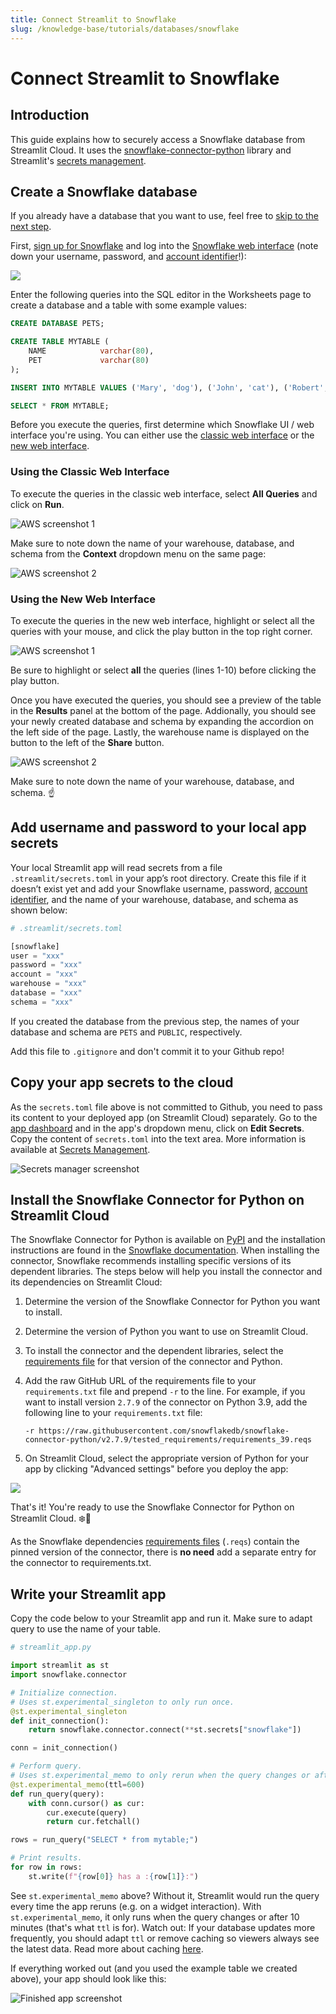 ```yaml
---
title: Connect Streamlit to Snowflake
slug: /knowledge-base/tutorials/databases/snowflake
---
```


# Connect Streamlit to Snowflake

## Introduction

This guide explains how to securely access a Snowflake database from Streamlit Cloud. It uses the [snowflake-connector-python](https://docs.snowflake.com/en/user-guide/python-connector.html) library and Streamlit's [secrets management](/streamlit-cloud/get-started/deploy-an-app/connect-to-data-sources/secrets-management).

## Create a Snowflake database

<Note>

If you already have a database that you want to use, feel free to [skip to the next step](#add-username-and-password-to-your-local-app-secrets).

</Note>

First, [sign up for Snowflake](https://signup.snowflake.com/) and log into the [Snowflake web interface](https://docs.snowflake.com/en/user-guide/connecting.html#logging-in-using-the-web-interface) (note down your username, password, and [account identifier](https://docs.snowflake.com/en/user-guide/admin-account-identifier.html)!):

![](/images/databases/snowflake-1.png)

Enter the following queries into the SQL editor in the Worksheets page to create a database and a table with some example values:

```sql
CREATE DATABASE PETS;

CREATE TABLE MYTABLE (
    NAME            varchar(80),
    PET             varchar(80)
);

INSERT INTO MYTABLE VALUES ('Mary', 'dog'), ('John', 'cat'), ('Robert', 'bird');

SELECT * FROM MYTABLE;
```

Before you execute the queries, first determine which Snowflake UI / web interface you're using. You can either use the [classic web interface](https://docs.snowflake.com/en/user-guide/ui-using.html) or the [new web interface](https://docs.snowflake.com/en/user-guide/ui-gs.html).

### Using the Classic Web Interface

To execute the queries in the classic web interface, select **All Queries** and click on **Run**.

<Image alt="AWS screenshot 1" src="/images/databases/snowflake-2.png" />

Make sure to note down the name of your warehouse, database, and schema from the **Context** dropdown menu on the same page:

<Image alt="AWS screenshot 2" src="/images/databases/snowflake-3.png" />

### Using the New Web Interface

To execute the queries in the new web interface, highlight or select all the queries with your mouse, and click the play button in the top right corner.

<Image alt="AWS screenshot 1" src="/images/databases/snowflake-4.png" />

<Important>

Be sure to highlight or select **all** the queries (lines 1-10) before clicking the play button.

</Important>

Once you have executed the queries, you should see a preview of the table in the **Results** panel at the bottom of the page. Addionally, you should see your newly created database and schema by expanding the accordion on the left side of the page. Lastly, the warehouse name is displayed on the button to the left of the **Share** button.

<Image alt="AWS screenshot 2" src="/images/databases/snowflake-5.png" />

Make sure to note down the name of your warehouse, database, and schema. ☝️

## Add username and password to your local app secrets

Your local Streamlit app will read secrets from a file `.streamlit/secrets.toml` in your app’s root directory. Create this file if it doesn’t exist yet and add your Snowflake username, password, [account identifier](https://docs.snowflake.com/en/user-guide/admin-account-identifier.html), and the name of your warehouse, database, and schema as shown below:

```python
# .streamlit/secrets.toml

[snowflake]
user = "xxx"
password = "xxx"
account = "xxx"
warehouse = "xxx"
database = "xxx"
schema = "xxx"
```

If you created the database from the previous step, the names of your database and schema are `PETS` and `PUBLIC`, respectively.

<Important>

Add this file to `.gitignore` and don't commit it to your Github repo!

</Important>

## Copy your app secrets to the cloud

As the `secrets.toml` file above is not committed to Github, you need to pass its content to your deployed app (on Streamlit Cloud) separately. Go to the [app dashboard](https://share.streamlit.io/) and in the app's dropdown menu, click on **Edit Secrets**. Copy the content of `secrets.toml` into the text area. More information is available at [Secrets Management](/streamlit-cloud/get-started/deploy-an-app/connect-to-data-sources/secrets-management).

![Secrets manager screenshot](/images/databases/edit-secrets.png)

## Install the Snowflake Connector for Python on Streamlit Cloud

The Snowflake Connector for Python is available on [PyPI](https://pypi.org/project/snowflake-connector-python/) and the installation instructions are found in the [Snowflake documentation](https://docs.snowflake.com/en/user-guide/python-connector-install.html#step-1-install-the-connector). When installing the connector, Snowflake recommends installing specific versions of its dependent libraries. The steps below will help you install the connector and its dependencies on Streamlit Cloud:

1. Determine the version of the Snowflake Connector for Python you want to install.
2. Determine the version of Python you want to use on Streamlit Cloud.
3. To install the connector and the dependent libraries, select the [requirements file](https://github.com/snowflakedb/snowflake-connector-python/tree/main/tested_requirements) for that version of the connector and Python.
4. Add the raw GitHub URL of the requirements file to your `requirements.txt` file and prepend `-r` to the line.
   For example, if you want to install version `2.7.9` of the connector on Python 3.9, add the following line to your `requirements.txt` file:

   ```text
   -r https://raw.githubusercontent.com/snowflakedb/snowflake-connector-python/v2.7.9/tested_requirements/requirements_39.reqs
   ```

5. On Streamlit Cloud, select the appropriate version of Python for your app by clicking "Advanced settings" before you deploy the app:

<div style={{ maxWidth: '65%', marginBottom: '-1em', marginLeft: '6em', marginTop: '-2em' }}>
    <Image src="/images/streamlit-cloud/advanced-settings.png" />
</div>

That's it! You're ready to use the Snowflake Connector for Python on Streamlit Cloud. ❄️🎈

<Tip>

As the Snowflake dependencies [requirements files](https://github.com/snowflakedb/snowflake-connector-python/tree/main/tested_requirements) (`.reqs`) contain the pinned version of the connector, there is **no need** add a separate entry for the connector to requirements.txt.

</Tip>

## Write your Streamlit app

Copy the code below to your Streamlit app and run it. Make sure to adapt query to use the name of your table.

```python
# streamlit_app.py

import streamlit as st
import snowflake.connector

# Initialize connection.
# Uses st.experimental_singleton to only run once.
@st.experimental_singleton
def init_connection():
    return snowflake.connector.connect(**st.secrets["snowflake"])

conn = init_connection()

# Perform query.
# Uses st.experimental_memo to only rerun when the query changes or after 10 min.
@st.experimental_memo(ttl=600)
def run_query(query):
    with conn.cursor() as cur:
        cur.execute(query)
        return cur.fetchall()

rows = run_query("SELECT * from mytable;")

# Print results.
for row in rows:
    st.write(f"{row[0]} has a :{row[1]}:")
```

See `st.experimental_memo` above? Without it, Streamlit would run the query every time the app reruns (e.g. on a widget interaction). With `st.experimental_memo`, it only runs when the query changes or after 10 minutes (that's what `ttl` is for). Watch out: If your database updates more frequently, you should adapt `ttl` or remove caching so viewers always see the latest data. Read more about caching [here](/library/advanced-features/experimental-cache-primitives).

If everything worked out (and you used the example table we created above), your app should look like this:

![Finished app screenshot](/images/databases/snowflake-app.png)
